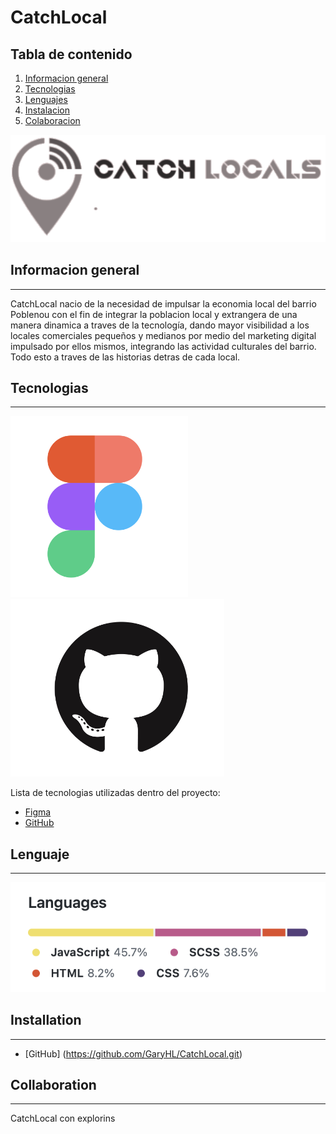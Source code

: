 # CatchLocal


## Tabla de contenido
1. [Informacion general](#general-info)
2. [Tecnologias](#technologies)
3. [Lenguajes](#language)
4. [Instalacion](#installation)
5. [Colaboracion](#collaboration)

 
![Image text](https://github.com/GaryHL/CatchLocal/blob/main/src/assets/img/logo.png)

## Informacion general

***

CatchLocal nacio de la necesidad de impulsar la economia local del barrio Poblenou con el fin de integrar la poblacion local y extrangera de una manera dinamica a traves de la tecnología, dando mayor visibilidad a los locales comerciales pequeños y medianos por medio del marketing digital impulsado por ellos mismos, integrando las actividad culturales del barrio. Todo esto a traves de las historias detras de cada local. 



## Tecnologias

***


![Image text](https://github.com/GaryHL/CatchLocal/blob/main/src/assets/img/logo-figma.png)
![Image text](https://github.com/GaryHL/CatchLocal/blob/main/src/assets/img/logo-github.png)


Lista de tecnologias utilizadas dentro del proyecto:

* [Figma](https://www.figma.com/file/5XYibjWlu2cfGiiXssRlsb/Untitled?node-id=13%3A302&t=7XlNkmM6VbYwZcX7-0) 
* [GitHub](https://github.com/GaryHL/CatchLocal) 

## Lenguaje

***

![Image text](https://github.com/GaryHL/CatchLocal/blob/main/src/assets/img/Screenshot%202022-12-04%20at%204.46.10%20PM.png)

## Installation

***

* [GitHub] (https://github.com/GaryHL/CatchLocal.git)


## Collaboration

***

CatchLocal con explorins

